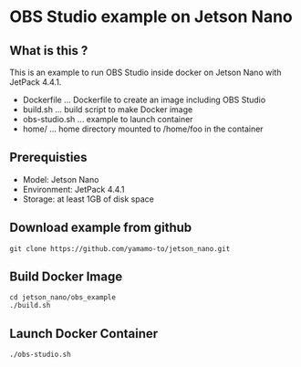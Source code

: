 # OBS Studio example on Jetson Nano

## What is this ?

This is an example to run OBS Studio inside docker on Jetson Nano with JetPack 4.4.1.

- Dockerfile    ... Dockerfile to create an image including OBS Studio
- build.sh      ... build script to make Docker image
- obs-studio.sh ... example to launch container
- home/         ... home directory mounted to /home/foo in the container

## Prerequisties

- Model: Jetson Nano
- Environment: JetPack 4.4.1
- Storage: at least 1GB of disk space

## Download example from github

```bash:terminal
git clone https://github.com/yamamo-to/jetson_nano.git
```

## Build Docker Image

```bash:terminal
cd jetson_nano/obs_example
./build.sh
```

## Launch Docker Container

```bash:terminal
./obs-studio.sh
```
